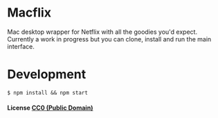 # Macflix

Mac desktop wrapper for Netflix with all the goodies you'd expect. Currently a work in progress but you can clone, install and run the main interface.


# Development
```
$ npm install && npm start
```

#### License [CC0 (Public Domain)](LICENSE.md)
